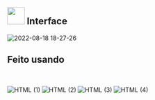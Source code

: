 ## <img src='https://user-images.githubusercontent.com/78568759/185500398-d85f00a2-8503-4dec-84bf-a9b057f5c863.png' width='40px'> Interface 
![2022-08-18 18-27-26](https://user-images.githubusercontent.com/78568759/185499327-69e14779-62de-4e40-a8a0-d77e98dbba21.gif)
## Feito usando
<img src="">
<img src="">
<img src="">
<img src="">


![HTML (1)](https://user-images.githubusercontent.com/78568759/185503696-c3846724-bc4f-469a-bcf8-50311a1e5883.png)
![HTML (2)](https://user-images.githubusercontent.com/78568759/185503712-390391da-5a1f-4ca0-a402-1d00c2eed448.png)
![HTML (3)](https://user-images.githubusercontent.com/78568759/185503721-2a7a52ce-2f00-4e02-9eda-5ea03f1626a8.png)
![HTML (4)](https://user-images.githubusercontent.com/78568759/185503731-877f220d-91b2-4403-94d8-9257e9558633.png)
